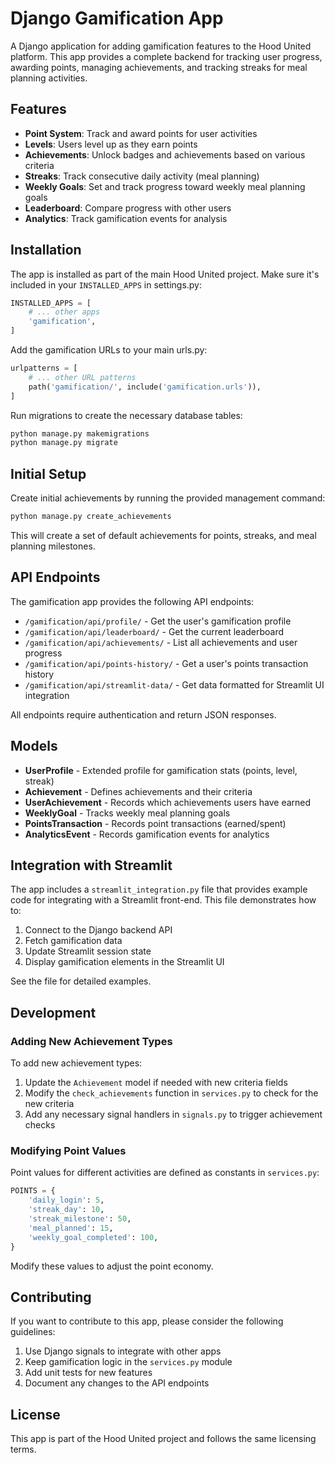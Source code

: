 # Django Gamification App

A Django application for adding gamification features to the Hood United platform. This app provides a complete backend for tracking user progress, awarding points, managing achievements, and tracking streaks for meal planning activities.

## Features

- **Point System**: Track and award points for user activities
- **Levels**: Users level up as they earn points
- **Achievements**: Unlock badges and achievements based on various criteria
- **Streaks**: Track consecutive daily activity (meal planning)
- **Weekly Goals**: Set and track progress toward weekly meal planning goals
- **Leaderboard**: Compare progress with other users
- **Analytics**: Track gamification events for analysis

## Installation

The app is installed as part of the main Hood United project. Make sure it's included in your `INSTALLED_APPS` in settings.py:

```python
INSTALLED_APPS = [
    # ... other apps
    'gamification',
]
```

Add the gamification URLs to your main urls.py:

```python
urlpatterns = [
    # ... other URL patterns
    path('gamification/', include('gamification.urls')),
]
```

Run migrations to create the necessary database tables:

```bash
python manage.py makemigrations
python manage.py migrate
```

## Initial Setup

Create initial achievements by running the provided management command:

```bash
python manage.py create_achievements
```

This will create a set of default achievements for points, streaks, and meal planning milestones.

## API Endpoints

The gamification app provides the following API endpoints:

- `/gamification/api/profile/` - Get the user's gamification profile
- `/gamification/api/leaderboard/` - Get the current leaderboard
- `/gamification/api/achievements/` - List all achievements and user progress
- `/gamification/api/points-history/` - Get a user's points transaction history
- `/gamification/api/streamlit-data/` - Get data formatted for Streamlit UI integration

All endpoints require authentication and return JSON responses.

## Models

- **UserProfile** - Extended profile for gamification stats (points, level, streak)
- **Achievement** - Defines achievements and their criteria
- **UserAchievement** - Records which achievements users have earned
- **WeeklyGoal** - Tracks weekly meal planning goals
- **PointsTransaction** - Records point transactions (earned/spent)
- **AnalyticsEvent** - Records gamification events for analytics

## Integration with Streamlit

The app includes a `streamlit_integration.py` file that provides example code for integrating with a Streamlit front-end. This file demonstrates how to:

1. Connect to the Django backend API
2. Fetch gamification data
3. Update Streamlit session state
4. Display gamification elements in the Streamlit UI

See the file for detailed examples.

## Development

### Adding New Achievement Types

To add new achievement types:

1. Update the `Achievement` model if needed with new criteria fields
2. Modify the `check_achievements` function in `services.py` to check for the new criteria
3. Add any necessary signal handlers in `signals.py` to trigger achievement checks

### Modifying Point Values

Point values for different activities are defined as constants in `services.py`:

```python
POINTS = {
    'daily_login': 5,
    'streak_day': 10,
    'streak_milestone': 50,
    'meal_planned': 15,
    'weekly_goal_completed': 100,
}
```

Modify these values to adjust the point economy.

## Contributing

If you want to contribute to this app, please consider the following guidelines:

1. Use Django signals to integrate with other apps
2. Keep gamification logic in the `services.py` module
3. Add unit tests for new features
4. Document any changes to the API endpoints

## License

This app is part of the Hood United project and follows the same licensing terms. 